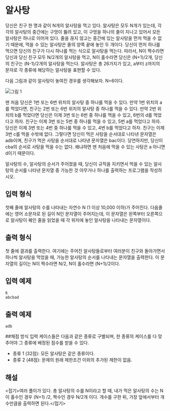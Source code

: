 # 알사탕

당신은 친구 한 명과 같이 N개의 알사탕을 먹고 있다. 알사탕은 모두 N개가 있는데, 각각의 알사탕의 중간에는 구멍이 뚫려 있고, 이 구멍을 하나의 줄이 지나고 있어서 모든 알사탕은 하나로 이어져 있다. 줄을 끊지 않고는 중간에 있는 알사탕을 먼저 먹을 수 없기 때문에, 먹을 수 있는 알사탕은 줄의 양쪽 끝에 놓인 두 개이다. 당신이 먼저 하나를 먹으면 당신의 친구가 다시 하나를 먹는 식으로 알사탕을 먹는다. 따라서, N이 짝수라면 당신과 당신 친구 모두 N/2개의 알사탕을 먹고, N이 홀수라면 당신은 (N+1)/2개, 당신의 친구는 (N-1)/2개의 알사탕을 먹는다. 알사탕은 총 26가지가 있고, a부터 z까지의 문자로 각 종류에 해당하는 알사탕을 표현할 수 있다.  

다음 그림과 같이 알사탕이 놓여진 경우를 생각해보자. N=6이다. 
 
![그림 1](images/alsatang.png)

맨 처음 당신은 1번 또는 6번 위치의 알사탕  중 하나를 먹을 수 있다. 만약 1번 위치의 a를 먹었다면, 친구는 2번 또는 6번 위치의 알사탕 중 하나를 먹을 수 있다. 만약 2번 위치의 b를 먹었다면 당신은 이제 3번 또는 6번 중 하나를 먹을 수 있고, 6번의 d를 먹었다고 하자. 친구는 이제 3번 또는 5번 중 하나를 먹을 수 있고, 5번 a를 먹었다고 하자. 당신은 이제 3번 또는 4번 중 하나를 먹을 수 있고, 4번 b를 먹었다고 하자. 친구는 이제 3번 c를 먹을 수밖에 없다. 그렇다면 당신이 먹은 사탕을 순서대로 나타낸 문자열은 adb이며, 친구가 먹은 사탕을 순서대로 나타낸 문자열은 bac이다. 당연하지만, 당신이 cba의 순서로 사탕을 먹을 수는 없다. 왜냐하면 맨 처음에 먹을 수 있는 사탕은 a 아니면 d이기 때문이다. 

알사탕의 수, 알사탕의 순서가 주어졌을 때, 당신이 규칙을 지키면서 먹을 수 있는 알사탕의 순서를 나타낸 문자열 중 가능한 것 아무거나 하나를 출력하는 프로그램을 작성하시오. 

## 입력 형식
첫째 줄에 알사탕의 수를 나타내는 자연수 N (1 이상 10,000 이하)가 주어진다. 다음줄에는 영어 소문자로 된 길이 N인 문자열이 주어지는데, 이 문자열은 왼쪽부터 오른쪽으로 알사탕이 꿰인 줄을 읽었을 때 각 위치에 놓인 알사탕을 나타내는 문자열이다. 

## 출력 형식 
첫 줄에 결과를 출력한다. 여기에는 주어진 알사탕들로부터 여러분이 친구와 돌아가면서 하나씩 알사탕을 먹었을 때, 가능한 알사탕의 순서를 나타내는 문자열을 출력한다. 이 문자열의 길이는 N이 짝수라면 N/2, N이 홀수라면 (N+1)/2이다.   

## 입력 예제
```
6
abcbad
```

## 출력 예제
```
adb
```

##채점 방식 
입력 케이스들은 다음과 같은 종류로 구별되며, 한 종류의 케이스를 다 맞추어야 그 종류에 배정된 점수를 받을 수 있다. 

* 종류 1 (32점): 모든 알사탕은 같은 종류이다. 
* 종류 2 (48점): 문제의 원래 제한조건 이외의 추가된 제한이 없음.



## 해설

<접기>여러 풀이가 있다. 총 알사탕의 수를 N이라고 할 때, 내가 먹은 알사탕의 수는 N이 홀수인 경우 (N+1) /2, 짝수인 경우 N/2개 이다. 개수를 구한 뒤, 가장 앞에서부터 개수만큼을 출력하면 된다.</접기>

